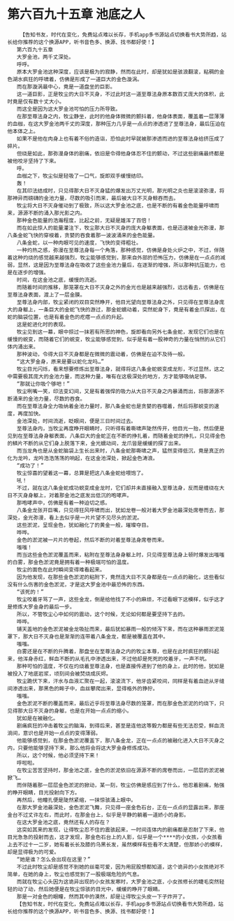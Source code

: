 # 第六百九十五章 池底之人
        【告知书友，时代在变化，免费站点难以长存，手机app多书源站点切换看书大势所趋，站长给你推荐的这个换源APP，听书音色多、换源、找书都好使！】
       第六百九十五章
       大罗金池，两千丈深处。
       呼呼。
       原本大罗金池这种深度，应该是极为的寂静，然而在此时，却是犹如是骇浪翻滚，粘稠的金色湖水疯狂的呼啸着，仿佛是形成了一道巨大的金色漩涡。
       而在那漩涡最中心，竟是一道盘坐的巨影。
       这一道巨影，正是牧尘的大日不灭身，不过此时这一道至尊法身原本数百丈庞大的体积，此时竟是仅有数十丈大小。
       而这全是因为这大罗金池可怕的压力所导致。
       在那至尊法身之内，牧尘静坐，此时的他身体微微的颤抖着，他身体表面，覆盖着一层薄薄的血枷，在这大罗金池两千丈的深度，那种压力几乎是一点点的渗透进了至尊法身，最后压迫在他本体之上。
       如果不是他在肉身上也有着不俗的造诣，恐怕此时早就被那渗透而进的至尊法身给挤压成了碎片。
       但绕是如此，那弥漫身体的剧痛，依旧是令得他身体忍不住的颤动，不过这些剧痛最终都是被他咬牙坚持了下来。
       呼。
       血枷之下，牧尘似是轻吸了一口气，旋即双手缓慢结印。
       轰！
       在其印法结成时，只见得那大日不灭身猛的爆发出万丈光明，那光明之炎也是滚滚弥漫，将那神异而磅礴的金池力量，尽数的吸引而来，最后被大日不灭身鲸吞而去。
       牧尘将大日不灭身催动到了极致，所以这大罗金池之底，也是不断的有着金色能量呼啸而来，源源不断的涌入那光影之内。
       那种金色能量的浩瀚程度，比起之前，无疑是雄浑了百倍！
       而在如此惊人的能量灌注下，牧尘那大日不灭身的庞大身躯表面，也是迅速被金光弥漫，那八条金蛇飞快的穿梭着，贪婪的吞食着那一波波涌来的金色能量。
       八条金蛇，以一种肉眼可见的速度，飞快的变得粗壮。
       一种灼热之感，弥漫在至尊法身每一个角落，那种感觉，仿佛是身处火炉之中，不过，伴随着这种灼烧的感觉越来越强烈，牧尘能够感觉到，那来自外部的恐怖压力，仿佛是在一点点的减弱，显然，这是因为至尊法身在吸收了这些金池力量后，在逐渐的增强，所以那种抗压能力，也是在逐步的增强。
       时间，在这金池之底，缓慢的流逝。
       而随着时间的推移，那笼罩在大日不灭身之外的金光也是越来越强烈，远远看去，仿佛是在至尊法身表面，渡上了一层金膜。
       至尊法身内部，牧尘紧闭的双目突然睁开，他目光望向至尊法身之外，只见得在至尊法身庞大的身躯上，一条巨大的金蛇飞快的游过，那金蛇蠕动着，突然蛇身下，竟是有着金爪探出，在蛇的脑袋位置，也是有着金色的疙瘩一点点的升起。
       这是蛇进化时的表现。
       牧尘见到这一幕，眼中掠过一抹若有所思的神色，旋即看向另外七条金蛇，发现它们也是在缓慢的蜕变，而随着它们的蜕变，牧尘能够感觉到，似乎是有着一股神奇的力量在悄然的从它们体内涌出来。
       那种波动，令得大日不灭身都是在微微的震动着，仿佛是在迫不及待一般。
       “这大罗金身，原来是要以蛇化龙吗…”
       牧尘目光闪烁，看来想要修炼出至尊法身，就得将这八条金蛇蜕变成龙形，不过显然，这之中需要极其庞大的金池力量，而这种力量，唯有在这极深处的地方，方才能够吸纳足够。
       “那就让你吸个够吧！”
       牧尘咧嘴一笑，印法变幻间，又是有着强悍的吸力从大日不灭身之内暴涌而出，将那源源不断涌来的金池力量，尽数的吞食。
       而在至尊法身全力吸纳着金池力量时，那八条金蛇也是贪婪的吞噬着，然后将那蜕变的速度，再度加快。
       金池深处，时间流逝，眨眼间，便是三日时间过去。
       至尊法身内，当牧尘再度睁开眼睛时，只听得有着嘶啸声陡然传开，他目光一抬，然后便是见到在至尊法身身躯表面，八条巨大的金蛇正在不断的挣扎着，而随着金蛇的挣扎，只见得金色的鳞片不断的从它们身上脱落下来，金光蠕动间，龙爪皆是缓缓的探了出来。
       而当龙角也是从金蛇脑袋上生长出来时，八条金蛇那嘶啸之声，猛然变得低沉，竟是真正的化为龙吟，龙吟浩浩荡荡的响起，在这金池深处，掀起金色涛浪。
       “成功了！”
       牧尘惊喜的望着这一幕，总算是把这八条金蛇给喂饱了。
       吼！
       不过，就在这八条金蛇成功蜕变成金龙时，它们却并未直接融入至尊法身，反而是缠绕在大日不灭身身躯上，对着那金池之底发出低沉的咆哮声。
       那咆哮声中，仿佛是有着一种迫切之感。
       八条金龙张开巨嘴，只见得狂风呼啸而出，犹如龙卷一般对着大罗金池最深处席卷而去，那深处，金光弥漫，看上去似乎是一片片望不见尽头的淤泥。
       这些淤泥，呈现金色，犹如融化了的黄金一般，璀璨夺目。
       哗哗。
       金色的淤泥被一片片的卷起，然后不断的对着至尊法身席卷而来。
       嗤嗤！
       而当这些金色淤泥覆盖而来，粘附在至尊法身身躯上时，只见得至尊法身上顿时爆发出嗤嗤的白雾，那金色淤泥竟是拥有着一种极端可怕的温度。
       牧尘的面色在此时瞬间变得难看起来。
       因为他发现，在那些金色淤泥的粘附下，竟然连大日不灭身都是在一点点的融化，这些看似没有什么伤害的金色淤泥，才是这大罗金池中最恐怖的东西。
       “该死的！”
       牧尘咬着牙骂了一声，这些金龙，倒是给他找了不小的麻烦，不过看眼下这模样，似乎这才是修炼大罗金身的最后一步。
       所以，不管牧尘心中如何的震动，这个时候，无论如何都是要坚持下去的。
       哗哗。
       铺天盖地的金色淤泥被金龙吸扯而来，最后犹如暴雨一般的倾泻下来，而在这种暴雨淤泥笼罩下，那大日不灭身也是渐渐的连带着八条金龙，都是被覆盖在其中。
       嗤嗤。
       白雾还是在不断的升腾着，那盘坐在至尊法身之内的牧尘本尊，也是在此时疯狂的颤抖起来，他浑身赤红，鲜血不断的从毛孔中渗透出来，不过他却是死死的咬着牙，一声不吭。
       那种可怕的温度，不仅在灼烧着至尊法身，也是直接传递到了他的身上，此时的他，犹如是被投入了地底岩浆，顷刻间会被焚烧成灰烬。
       牧尘跪伏下来，汗水与血液汇聚在一起，滚滚流下，他牙齿紧咬间，同样是有着血迹从牙缝间渗透出来，那黑色的眸子中，血丝攀爬出来，显得格外的狰狞。
       嗤嗤。
       金色淤泥不断的覆盖而来，最后近乎将至尊法身尽数的笼罩，而在那金色淤泥的灼烧下，只见得那大日不灭身的身躯，也是在开始一点点的缩小。
       犹如是在被融化。
       剧痛疯狂的冲击着牧尘的脑海，到得后来，甚至是连他这等毅力都是有些无法忍受，鲜血流淌间，意识也是开始一点点的变得薄弱。
       他能够感觉到，在那金色淤泥覆盖下，那八条金龙，正在一点点的被融化进入大日不灭身之内，只要他能够坚持下来，那么他将会将这大罗金身修炼成功。
       所以，这个时候，他必须坚持下来！
       呼啦啦。
       在牧尘苦苦坚持时，那金池之底，金色的淤泥依旧在源源不断的席卷而出，一层层的淤泥被掀飞…
       而伴随着那一层层金色淤泥的掀动，某一刻，牧尘仿佛是感应到了什么，他忍着剧痛，勉强的睁开眼睛，目光投射向下方。
       再然后，他瞳孔便是陡然紧缩，一抹惊骇涌上眼中。
       在那大罗金池最深处，金色淤泥飞舞，只见得一座金色石台，正在一点点的显露出来，那座金台不过丈许左右，而此时，在那金台上，似乎是平静的躺着一道娇小的身影。
       在这大罗金池之底，竟然还有人的存在？
       这突如其来的发现，让得牧尘忍不住的震骇起来，一时间连体内的剧痛都是忍耐了下来，他目光急急的投射而去，这才发现，那金色石台上的人影，似乎是一个****的小女孩，小女孩看上去不过十一二岁，她有着长长及膝的乌黑长发，虽然模样有些看不太清楚，但那娇小的模样，却是显得极为的可爱。
       “她是谁？怎么会出现在这里？”
       不过此时牧尘却是感觉不到她的丝毫可爱，因为用屁股想都知道，这个诡异的小女孩绝对不简单，在她的身上，牧尘也感觉到了一股极端危险的气息。
       而就在牧尘心头因为这诡异出现的小女孩发寒时，大罗金池之底，小女孩修长的睫毛突然轻轻的动了动，然后她便是在牧尘惊骇的目光中，缓缓的睁开了眼睛。
       那是一对金色的眼瞳，然而其中的漠然，却是让得牧尘头皮一下子炸开了。
       【告知书友，时代在变化，免费站点难以长存，手机app多书源站点切换看书大势所趋，站长给你推荐的这个换源APP，听书音色多、换源、找书都好使！】
